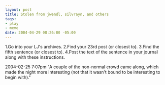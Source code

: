 ```yaml
--- 
layout: post
title: Stolen from jwendl, silvrayn, and others
tags: 
- play
- meme
date: 2004-04-29 08:26:00 -05:00
---
```

1.Go into your LJ's archives.
2.Find your 23rd post (or closest to).
3.Find the fifth sentence (or closest to).
4.Post the text of the sentence in your journal along with these instructions.

2004-02-25 7:07pm
"A couple of the non-normal crowd came along, which made the night more interesting (not that it wasn't bound to be interesting to begin with)."
